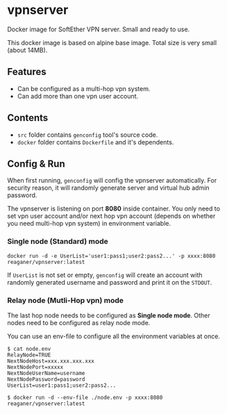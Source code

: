 # vpnserver
Docker image for SoftEther VPN server. Small and ready to use.

This docker image is based on alpine base image. Total size is very small (about 14MB).

## Features

- Can be configured as a multi-hop vpn system.
- Can add more than one vpn user account.


## Contents

* `src` folder contains `genconfig` tool's source code.
* `docker` folder contains `Dockerfile` and it's dependents. 

## Config & Run

When first running, `genconfig` will config the vpnserver automatically.
For security reason, it will randomly generate server and virtual hub admin password.

The vpnserver is listening on port **8080** inside container.
You only need to set vpn user account and/or next hop vpn account (depends on whether you need multi-hop vpn system) in environment variable.

### **Single node (Standard) mode**

```shell
docker run -d -e UserList='user1:pass1;user2:pass2...' -p xxxx:8080 reaganer/vpnserver:latest
```

If `UserList` is not set or empty, `genconfig` will create an account with randomly generated username and password and print it on the `STDOUT`.

### **Relay node (Mutli-Hop vpn) mode**

The last hop node needs to be configured as **Single node mode**. Other nodes need to be configured as relay node mode.

You can use an env-file to configure all the environment variables at once.

```shell
$ cat node.env
RelayNode=TRUE
NextNodeHost=xxx.xxx.xxx.xxx
NextNodePort=xxxxx
NextNodeUserName=username
NextNodePassword=password
UserList=user1:pass1;user2:pass2...

$ docker run -d --env-file ./node.env -p xxxx:8080 reaganer/vpnserver:latest
```

